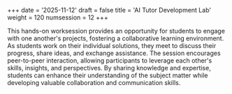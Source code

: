 +++
date = '2025-11-12'
draft = false
title = 'AI Tutor Development Lab'
weight = 120
numsession = 12
+++

This hands-on worksession provides an opportunity for students to engage with one another's projects, fostering a collaborative learning environment. As students work on their individual solutions, they meet to discuss their progress, share ideas, and exchange assistance. The session encourages peer-to-peer interaction, allowing participants to leverage each other's skills, insights, and perspectives. By sharing knowledge and expertise, students can enhance their understanding of the subject matter while developing valuable collaboration and communication skills.